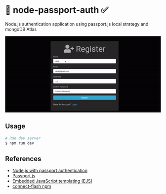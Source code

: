 # 🔐 node-passport-auth ✅

Node.js authentication application using passport.js local strategy and mongoDB Atlas

![Auth](images/auth.gif)

## Usage

```bash
# Run dev server
$ npm run dev
```

## References

- [Node.js with passport authentication](https://www.youtube.com/watch?v=6FOq4cUdH8k)
- [Passport.js](http://www.passportjs.org/docs/authenticate/)
- [Embedded JavaScript templating (EJS)](https://ejs.co/)
- [connect-flash npm](https://github.com/jaredhanson/connect-flash)
